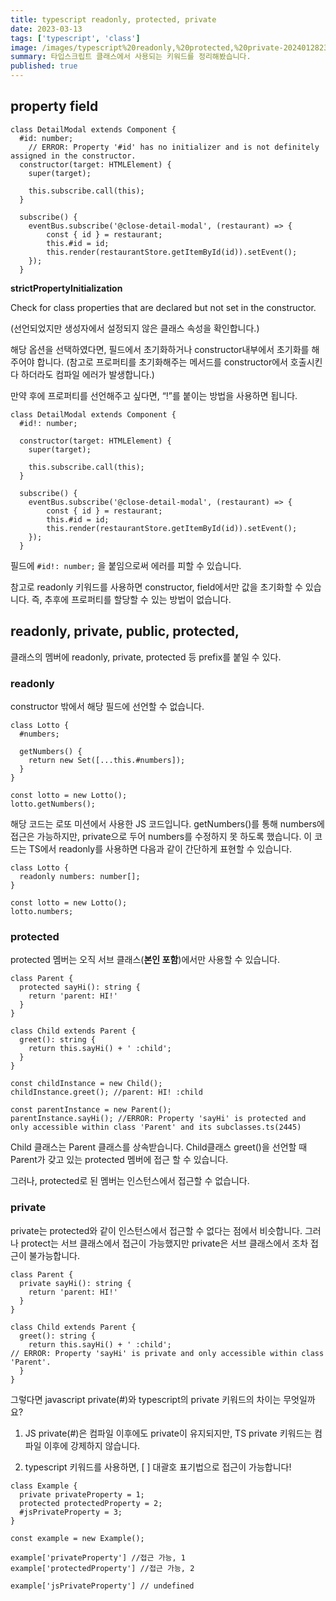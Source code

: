 ```yaml
---
title: typescript readonly, protected, private
date: 2023-03-13
tags: ['typescript', 'class']
image: /images/typescript%20readonly,%20protected,%20private-20240128232819282.webp
summary: 타입스크립트 클래스에서 사용되는 키워드를 정리해봤습니다.
published: true
---
```

## property field

```
class DetailModal extends Component {
  #id: number;
	// ERROR: Property '#id' has no initializer and is not definitely assigned in the constructor.
  constructor(target: HTMLElement) {
    super(target);

    this.subscribe.call(this);
  }

  subscribe() {
    eventBus.subscribe('@close-detail-modal', (restaurant) => {
	    const { id } = restaurant;
	    this.#id = id;
	    this.render(restaurantStore.getItemById(id)).setEvent();
    });
  }
```

**strictPropertyInitialization**

Check for class properties that are declared but not set in the constructor.

(선언되었지만 생성자에서 설정되지 않은 클래스 속성을 확인합니다.)

해당 옵션을 선택하였다면, 필드에서 초기화하거나 constructor내부에서 초기화를 해주어야 합니다. (참고로 프로퍼티를 초기화해주는 메서드를 constructor에서 호출시킨다 하더라도 컴파일 에러가 발생합니다.)

만약 후에 프로퍼티를 선언해주고 싶다면, “!”를 붙이는 방법을 사용하면 됩니다.

```
class DetailModal extends Component {
  #id!: number;
	
  constructor(target: HTMLElement) {
    super(target);

    this.subscribe.call(this);
  }

  subscribe() {
    eventBus.subscribe('@close-detail-modal', (restaurant) => {
	    const { id } = restaurant;
	    this.#id = id;
	    this.render(restaurantStore.getItemById(id)).setEvent();
    });
  }
```

필드에 `#id!: number;` 을 붙임으로써 에러를 피할 수 있습니다.

참고로 readonly 키워드를 사용하면 constructor, field에서만 값을 초기화할 수 있습니다. 즉, 추후에 프로퍼티를 할당할 수 있는 방법이 없습니다.

## readonly, private, public, protected,

클래스의 멤버에 readonly, private, protected 등 prefix를 붙일 수 있다.

### readonly

constructor 밖에서 해당 필드에 선언할 수 없습니다.

```
class Lotto {
  #numbers;

  getNumbers() {
    return new Set([...this.#numbers]);
  }
}

const lotto = new Lotto();
lotto.getNumbers();
```

해당 코드는 로또 미션에서 사용한 JS 코드입니다. getNumbers()를 통해 numbers에 접근은 가능하지만, private으로 두어 numbers를 수정하지 못 하도록 했습니다. 이 코드는 TS에서 readonly를 사용하면 다음과 같이 간단하게 표현할 수 있습니다.

```
class Lotto {
  readonly numbers: number[];
}

const lotto = new Lotto();
lotto.numbers;
```

### protected

protected 멤버는 오직 서브 클래스(**본인 포함**)에서만 사용할 수 있습니다.

```
class Parent {
  protected sayHi(): string {
    return 'parent: HI!'
  }
}

class Child extends Parent {
  greet(): string {
    return this.sayHi() + ' :child';
  }
}

const childInstance = new Child();
childInstance.greet(); //parent: HI! :child

const parentInstance = new Parent();
parentInstance.sayHi(); //ERROR: Property 'sayHi' is protected and only accessible within class 'Parent' and its subclasses.ts(2445)
```

Child 클래스는 Parent 클래스를 상속받습니다. Child클래스 greet()을 선언할 때 Parent가 갖고 있는 protected 멤버에 접근 할 수 있습니다.

그러나, protected로 된 멤버는 인스턴스에서 접근할 수 없습니다.

### private

private는 protected와 같이 인스턴스에서 접근할 수 없다는 점에서 비슷합니다. 그러나 protect는 서브 클래스에서 접근이 가능했지만 private은 서브 클래스에서 조차 접근이 불가능합니다.

```
class Parent {
  private sayHi(): string {
    return 'parent: HI!'
  }
}

class Child extends Parent {
  greet(): string {
    return this.sayHi() + ' :child'; 
// ERROR: Property 'sayHi' is private and only accessible within class 'Parent'.
  }
}
```

그렇다면 javascript private(#)와 typescript의 private 키워드의 차이는 무엇일까요?

1. JS private(#)은 컴파일 이후에도 private이 유지되지만, TS private 키워드는 컴파일 이후에 강제하지 않습니다.
    
2. typescript 키워드를 사용하면, [ ] 대괄호 표기법으로 접근이 가능합니다!
    

```
class Example {
  private privateProperty = 1;
  protected protectedProperty = 2;
  #jsPrivateProperty = 3;
}
 
const example = new Example();
 
example['privateProperty'] //접근 가능, 1
example['protectedProperty'] //접근 가능, 2

example['jsPrivateProperty'] // undefined
```